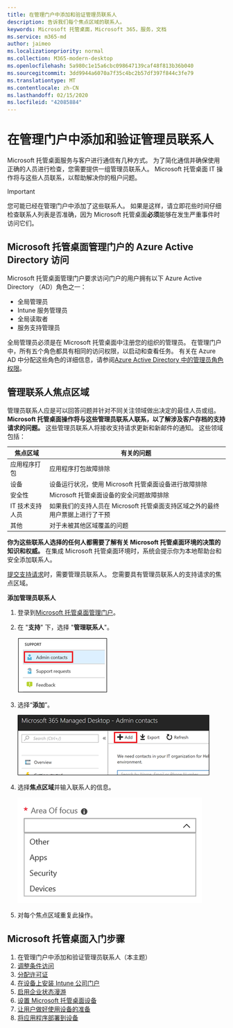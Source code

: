 ```yaml
---
title: 在管理门户中添加和验证管理员联系人
description: 告诉我们每个焦点区域的联系人。
keywords: Microsoft 托管桌面，Microsoft 365，服务，文档
ms.service: m365-md
author: jaimeo
ms.localizationpriority: normal
ms.collection: M365-modern-desktop
ms.openlocfilehash: 5a980c1e15a6cbc098647139caf48f813b36b040
ms.sourcegitcommit: 3dd9944a6070a7f35c4bc2b57df397f844c3fe79
ms.translationtype: MT
ms.contentlocale: zh-CN
ms.lasthandoff: 02/15/2020
ms.locfileid: "42085884"
---
```

# <a name="add-and-verify-admin-contacts-in-the-admin-portal"></a>在管理门户中添加和验证管理员联系人

Microsoft 托管桌面服务与客户进行通信有几种方式。 为了简化通信并确保使用正确的人员进行检查，您需要提供一组管理员联系人。 Microsoft 托管桌面 IT 操作将与这些人员联系，以帮助解决你的租户问题。

> [!IMPORTANT]
> 您可能已经在管理门户中添加了这些联系人。 如果是这样，请立即花些时间仔细检查联系人列表是否准确，因为 Microsoft 托管桌面**必须**能够在发生严重事件时访问它们。

## <a name="azure-active-directory-access-for-microsoft-managed-desktop-admin-portal"></a>Microsoft 托管桌面管理门户的 Azure Active Directory 访问

Microsoft 托管桌面管理门户要求访问门户的用户拥有以下 Azure Active Directory （AD）角色之一：
- 全局管理员
- Intune 服务管理员
- 全局读取者
- 服务支持管理员

全局管理员必须是在 Microsoft 托管桌面中注册您的组织的管理员。 在管理门户中，所有五个角色都具有相同的访问权限，以启动和查看任务。 有关在 Azure AD 中分配这些角色的详细信息，请参阅[Azure Active Directory 中的管理员角色权限](https://docs.microsoft.com/azure/active-directory/users-groups-roles/directory-assign-admin-roles)。 

## <a name="admin-contact-areas-of-focus"></a>管理联系人焦点区域

管理员联系人应是可以回答问题并针对不同关注领域做出决定的最佳人员或组。 **Microsoft 托管桌面操作将与这些管理员联系人联系，以了解涉及客户存档的支持请求的问题。** 这些管理员联系人将接收支持请求更新和新邮件的通知。 这些领域包括：

焦点区域 | 有关的问题
--- | ---
应用程序打包 | 应用程序打包故障排除
设备 | 设备运行状况，使用 Microsoft 托管桌面设备进行故障排除
安全性 | Microsoft 托管桌面设备的安全问题故障排除
IT 技术支持人员 | 如果我们的支持人员在 Microsoft 托管桌面支持区域之外的最终用户票据上进行了干预 
其他 | 对于未被其他区域覆盖的问题

**你为这些联系人选择的任何人都需要了解有关 Microsoft 托管桌面环境的决策的知识和权威。** 在集成 Microsoft 托管桌面环境时，系统会提示你为本地帮助台和安全添加联系人。 

[提交支持请求](../service-description/support.md)时，需要管理员联系人。 您需要具有管理员联系人的支持请求的焦点区域。 

**添加管理员联系人**

1.  登录到[Microsoft 托管桌面管理门户](https://aka.ms/mwaasportal)。 

2.  在 "**支持**" 下，选择 "**管理联系人**"。 

    ![支持菜单，在所选顶部附近为管理员联系人](../../media/admincontacts.png)

3. 选择“**添加**”。

    !["管理门户"、"添加" 按钮（位于 "导出" 和 "刷新" 的左侧）](../../media/adminadd.png)

4.  选择**焦点区域**并输入联系人的信息。 

    ![焦点区域的列表，如其他、应用程序和安全性](../../media/areaoffocus.png)

5. 对每个焦点区域重复此操作。 

## <a name="steps-to-get-started-with-microsoft-managed-desktop"></a>Microsoft 托管桌面入门步骤

1. 在管理门户中添加和验证管理员联系人（本主题）
2. [调整条件访问](conditional-access.md)
3. [分配许可证](assign-licenses.md)
4. [在设备上安装 Intune 公司门户](company-portal.md)
5. [启用企业状态漫游](enterprise-state-roaming.md)
6. [设置 Microsoft 托管桌面设备](set-up-devices.md)
7. [让用户做好使用设备的准备](get-started-devices.md)
8. [将应用程序部署到设备](deploy-apps.md)
